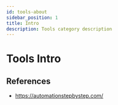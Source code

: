 ```yaml
---
id: tools-about
sidebar_position: 1
title: Intro
description: Tools category description
---
```


# Tools Intro

## References

- https://automationstepbystep.com/
